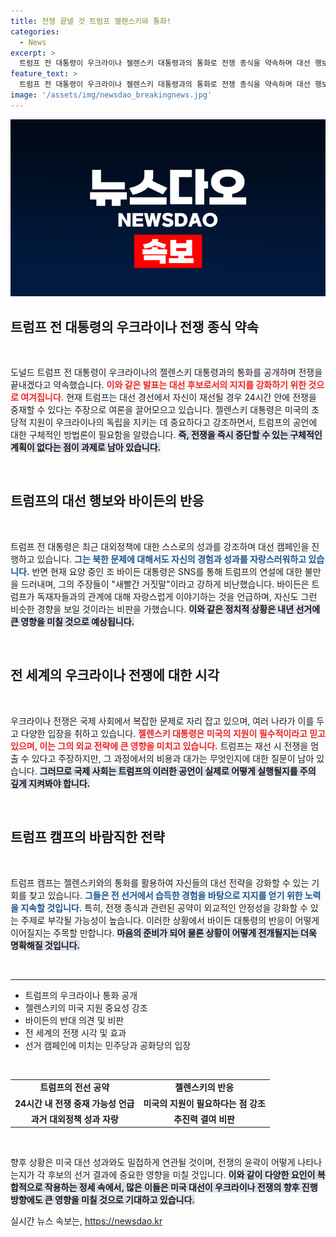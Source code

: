 ```yaml
---
title: 전쟁 끝낼 것 트럼프 젤렌스키와 통화!
categories:
  - News
excerpt: >
  트럼프 전 대통령이 우크라이나 젤렌스키 대통령과의 통화로 전쟁 종식을 약속하며 대선 행보에 나섰습니다. 요양 중인 바이든 대통령은 그의 주장에 강하게 반발했습니다. 클릭 후 이번 대선의 불꽃 튀는 경쟁을 확인하세요!
feature_text: >
  트럼프 전 대통령이 우크라이나 젤렌스키 대통령과의 통화로 전쟁 종식을 약속하며 대선 행보에 나섰습니다. 요양 중인 바이든 대통령은 그의 주장에 강하게 반발했습니다. 클릭 후 이번 대선의 불꽃 튀는 경쟁을 확인하세요!
image: '/assets/img/newsdao_breakingnews.jpg'
---
```


<p><img src="/assets/img/newsdao_breakingnews.jpg" alt="implanttips 속보" /></p>

<h2 data-ke-size="size26">트럼프 전 대통령의 우크라이나 전쟁 종식 약속</h2>

<p data-ke-size="size16">&nbsp;</p>

<p>도널드 트럼프 전 대통령이 우크라이나의 젤렌스키 대통령과의 통화를 공개하며 전쟁을 끝내겠다고 약속했습니다. <b><span style="color: #ee2323;">이와 같은 발표는 대선 후보로서의 지지를 강화하기 위한 것으로 여겨집니다.</span></b> 현재 트럼프는 대선 경선에서 자신이 재선될 경우 24시간 안에 전쟁을 중재할 수 있다는 주장으로 여론을 끌어모으고 있습니다. 젤렌스키 대통령은 미국의 초당적 지원이 우크라이나의 독립을 지키는 데 중요하다고 강조하면서, 트럼프의 공언에 대한 구체적인 방법론이 필요함을 알렸습니다. <b><span style="background-color: #21538527;">즉, 전쟁을 즉시 중단할 수 있는 구체적인 계획이 없다는 점이 과제로 남아 있습니다.</span></b> </p>

<p data-ke-size="size16">&nbsp;</p>

<h2 data-ke-size="size26">트럼프의 대선 행보와 바이든의 반응</h2>

<p data-ke-size="size16">&nbsp;</p>

<p>트럼프 전 대통령은 최근 대외정책에 대한 스스로의 성과를 강조하며 대선 캠페인을 진행하고 있습니다. <b><span style="color: #1a5490;">그는 북한 문제에 대해서도 자신의 경험과 성과를 자랑스러워하고 있습니다.</span></b> 반면 현재 요양 중인 조 바이든 대통령은 SNS를 통해 트럼프의 연설에 대한 불만을 드러내며, 그의 주장들이 "새빨간 거짓말"이라고 강하게 비난했습니다. 바이든은 트럼프가 독재자들과의 관계에 대해 자랑스럽게 이야기하는 것을 언급하며, 자신도 그런 비슷한 경향을 보일 것이라는 비판을 가했습니다. <b><span style="background-color: #21538527;">이와 같은 정치적 상황은 내년 선거에 큰 영향을 미칠 것으로 예상됩니다.</span></b> </p>

<p data-ke-size="size16">&nbsp;</p>

<h2 data-ke-size="size26">전 세계의 우크라이나 전쟁에 대한 시각</h2>

<p data-ke-size="size16">&nbsp;</p>

<p>우크라이나 전쟁은 국제 사회에서 복잡한 문제로 자리 잡고 있으며, 여러 나라가 이를 두고 다양한 입장을 취하고 있습니다. <b><span style="color: #ee2323;">젤렌스키 대통령은 미국의 지원이 필수적이라고 믿고 있으며, 이는 그의 외교 전략에 큰 영향을 미치고 있습니다.</span></b> 트럼프는 재선 시 전쟁을 멈출 수 있다고 주장하지만, 그 과정에서의 비용과 대가는 무엇인지에 대한 질문이 남아 있습니다. <b><span style="background-color: #21538527;">그러므로 국제 사회는 트럼프의 이러한 공언이 실제로 어떻게 실행될지를 주의 깊게 지켜봐야 합니다.</span></b></p>

<p data-ke-size="size16">&nbsp;</p>

<h2 data-ke-size="size26">트럼프 캠프의 바람직한 전략</h2>

<p data-ke-size="size16">&nbsp;</p>

<p>트럼프 캠프는 젤렌스키와의 통화를 활용하여 자신들의 대선 전략을 강화할 수 있는 기회를 찾고 있습니다. <b><span style="color: #1a5490;">그들은 전 선거에서 습득한 경험을 바탕으로 지지를 얻기 위한 노력을 지속할 것입니다.</span></b> 특히, 전쟁 종식과 관련된 공약이 외교적인 안정성을 강화할 수 있는 주제로 부각될 가능성이 높습니다. 이러한 상황에서 바이든 대통령의 반응이 어떻게 이어질지는 주목할 만합니다. <b><span style="background-color: #21538527;">마음의 준비가 되어 물론 상황이 어떻게 전개될지는 더욱 명확해질 것입니다.</span></b></p>

<p data-ke-size="size16">&nbsp;</p>

<hr>

<ul>
  <li>트럼프의 우크라이나 통화 공개</li>
  <li>젤렌스키의 미국 지원 중요성 강조</li>
  <li>바이든의 반대 의견 및 비판</li>
  <li>전 세계의 전쟁 시각 및 효과</li>
  <li>선거 캠페인에 미치는 민주당과 공화당의 입장</li>
</ul>

<p data-ke-size="size16">&nbsp;</p>

<table style="width: 100%;">
  <tr>
    <td style="text-align: center; height: 17px;"><b>트럼프의 전선 공약</b></td>
    <td style="text-align: center; height: 17px;"><b>젤렌스키의 반응</b></td>
  </tr>
  <tr>
    <td style="text-align: center; height: 17px;"><b>24시간 내 전쟁 중재 가능성 언급</b></td>
    <td style="text-align: center; height: 17px;"><b>미국의 지원이 필요하다는 점 강조</b></td>
  </tr>
  <tr>
    <td style="text-align: center; height: 17px;"><b>과거 대외정책 성과 자랑</b></td>
    <td style="text-align: center; height: 17px;"><b>추진력 결여 비판</b></td>
  </tr>
</table>

<p data-ke-size="size16">&nbsp;</p>

<p>향후 상황은 미국 대선 성과와도 밀접하게 연관될 것이며, 전쟁의 윤곽이 어떻게 나타나는지가 각 후보의 선거 결과에 중요한 영향을 미칠 것입니다. <b><span style="background-color: #21538527;">이와 같이 다양한 요인이 복합적으로 작용하는 정세 속에서, 많은 이들은 미국 대선이 우크라이나 전쟁의 향후 진행 방향에도 큰 영향을 미칠 것으로 기대하고 있습니다.</span></b></p>
실시간 뉴스 속보는, <a href="https://newsdao.kr" rel="dofollow">https://newsdao.kr</a>


